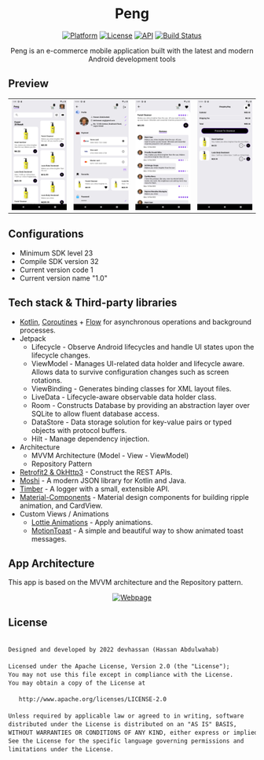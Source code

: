 <h1 align="center">Peng</h1>

<p align="center">
  <a href="https://www.android.com/"><img alt="Platform" src="https://img.shields.io/badge/Platform-Android-white"/></a>
  <a href="https://opensource.org/licenses/Apache-2.0"><img alt="License" src="https://img.shields.io/badge/License-Apache%202.0-blue.svg"/></a>
  <a href="https://android-arsenal.com/api?level=21"><img alt="API" src="https://img.shields.io/badge/API-21%2B-yellow.svg?style=flat"/></a>
  <a href="https://github.com/abdulwahabhassan/peng/actions"><img alt="Build Status" src="https://github.com/abdulwahabhassan/peng/workflows/Build/badge.svg"/></a> 
</p>

<p align="center">Peng is an e-commerce mobile application built with the latest and modern Android development tools</p>

## Preview

|            |            |            |            |
|------------|------------|------------|------------|
| ![img one](products.png) | ![img two](settings.png) | ![img three](reviews.png) | ![img four](cart.png) |

## Configurations
- Minimum SDK level 23
- Compile SDK version 32
- Current version code 1
- Current version name "1.0"

## Tech stack & Third-party libraries
- [Kotlin](https://kotlinlang.org/), [Coroutines](https://github.com/Kotlin/kotlinx.coroutines) + [Flow](https://kotlin.github.io/kotlinx.coroutines/kotlinx-coroutines-core/kotlinx.coroutines.flow/) for asynchronous operations and background processes.
- Jetpack
  - Lifecycle - Observe Android lifecycles and handle UI states upon the lifecycle changes.
  - ViewModel - Manages UI-related data holder and lifecycle aware. Allows data to survive configuration changes such as screen rotations.
  - ViewBinding - Generates binding classes for XML layout files.
  - LiveData - Lifecycle-aware observable data holder class.
  - Room - Constructs Database by providing an abstraction layer over SQLite to allow fluent database access.
  - DataStore - Data storage solution for key-value pairs or typed objects with protocol buffers.
  - Hilt - Manage dependency injection.
- Architecture
  - MVVM Architecture (Model - View - ViewModel)
  - Repository Pattern
- [Retrofit2 & OkHttp3](https://github.com/square/retrofit) - Construct the REST APIs.
- [Moshi](https://github.com/square/moshi/) - A modern JSON library for Kotlin and Java.
- [Timber](https://github.com/JakeWharton/timber) - A logger with a small, extensible API.
- [Material-Components](https://github.com/material-components/material-components-android) - Material design components for building ripple animation, and CardView.
- Custom Views / Animations
  - [Lottie Animations](https://github.com/airbnb/lottie-android) - Apply animations.
  - [MotionToast](https://github.com/Spikeysanju/MotionToast) - A simple and beautiful way to show animated toast messages.
  
## App Architecture
This app is based on the MVVM architecture and the Repository pattern.

<p align="center">
<a href="https://developer.android.com/topic/architecture/"><img alt="Webpage" src="https://koenig-media.raywenderlich.com/uploads/2020/05/final-architecture-650x488.png"/></a> 
</p>

## License
```xml

Designed and developed by 2022 devhassan (Hassan Abdulwahab)

Licensed under the Apache License, Version 2.0 (the "License");
You may not use this file except in compliance with the License.
You may obtain a copy of the License at

   http://www.apache.org/licenses/LICENSE-2.0

Unless required by applicable law or agreed to in writing, software
distributed under the License is distributed on an "AS IS" BASIS,
WITHOUT WARRANTIES OR CONDITIONS OF ANY KIND, either express or implied.
See the License for the specific language governing permissions and
limitations under the License.

```
